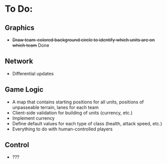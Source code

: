 To Do:
======

Graphics
--------
* ~~Draw team-colored background circle to identify which units are on which team~~ Done

Network
-------
* Differential updates

Game Logic
----------
* A map that contains starting positions for all units, positions of unpasseable terrain, lanes for each team
* Client-side validation for building of units (currency, etc.)
* Implement currency
* Define default values for each type of class (health, attack speed, etc.)
* Everything to do with human-controlled players

Control
-------
* ???
